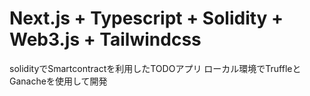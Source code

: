 # Next.js + Typescript + Solidity + Web3.js + Tailwindcss

solidityでSmartcontractを利用したTODOアプリ
ローカル環境でTruffleとGanacheを使用して開発
